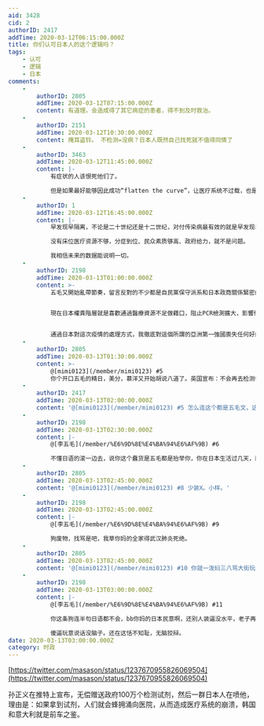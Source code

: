 ```yaml
---
aid: 3428
cid: 2
authorID: 2417
addTime: 2020-03-12T06:15:00.000Z
title: 你们认可日本人的这个逻辑吗？
tags:
    - 认可
    - 逻辑
    - 日本
comments:
    -
        authorID: 2805
        addTime: 2020-03-12T07:15:00.000Z
        content: 有道理。会造成得了其它病症的患者，得不到及时救治。
    -
        authorID: 2151
        addTime: 2020-03-12T10:30:00.000Z
        content: 掩耳盗铃。 不检测=没病？日本人既然自己找死就不值得同情了
    -
        authorID: 3463
        addTime: 2020-03-12T11:45:00.000Z
        content: |-
            有症状的人该恨死他们了。

            但是如果最好能够因此成功“flatten the curve”，让医疗系统不过载，也是善事。
    -
        authorID: 1
        addTime: 2020-03-12T16:45:00.000Z
        content: |-
            早发现早隔离，不论是二十世纪还是十二世纪，对付传染病最有效的就是早发现早隔离。

            没有床位医疗资源不够，分症到位、民众素质够高、政府给力，就不是问题。

            我相信未来的数据能说明一切。
    -
        authorID: 2198
        addTime: 2020-03-13T01:00:00.000Z
        content: >-
            五毛又開始亂帶節奏，留言反對的不少都是自民黨保守派系和日本政商關係緊密的利益集團，日本普通人都希望立刻放開檢測，誰也不是傻子，誰都知道這個事情不能瞞，更瞞不住，誰也都知道隱瞞會是個什麼結果。


            現在日本權貴階層就是喜歡通過醫療資源不足做藉口，阻止PCR檢測擴大，影響他們賺錢和日本所謂的國家形象。不過沒關係，這個病毒最考驗的就是一個國家是否積極應對的態度，病毒不會說謊更沒有政治正確。日本死亡人數未來幾天會開始攀升，隨着死亡人數和確診人數比例極端反常，再加上國內要求檢測的人數越來越多，最終肯定是要到不放開全面檢測無法控制的地步。安倍直到今天都和一月初一樣的套路，靠隱瞞和壓低輿論來試圖控制局面，當然最終結果只能是適得其反。


            通過日本對這次疫情的處理方式，我徹底對這個所謂的亞洲第一強國喪失任何好感，畢業之後立刻回轉去北美。不會有任何遲疑。日本政界商界如此胡作非爲下去遲早被支國所吞併。日本搞不好是全世界應對疫情最差的國家，擁有的民主質量也是最差的。當然這也和日本人自己有關，目前執政的這個爛政府是他們對政治冷漠的代價。
    -
        authorID: 2805
        addTime: 2020-03-13T01:30:00.000Z
        content: >-
            @[mimi0123](/member/mimi0123) #5
            你个开口五毛的精日，美分，慕洋又开始胡说八道了。英国宣布：不会再去检测每一个有症状的人，不会再去尝试确诊全国每一个新冠患者。岀现轻微症状在家自行隔离，不要去医院，将不会对他们检测。
    -
        authorID: 2417
        addTime: 2020-03-13T02:00:00.000Z
        content: '@[mimi0123](/member/mimi0123) #5 怎么连这个都是五毛文，这跟五毛有什么关系，莫名其妙'
    -
        authorID: 2198
        addTime: 2020-03-13T02:30:00.000Z
        content: |-
            @[李五毛](/member/%E6%9D%8E%E4%BA%94%E6%AF%9B) #6

            不懂日语的滚一边去，说你这个蠢货是五毛都是抬举你，你在日本生活过几天，就来评价日本民意，瞎怼你妈什么玩意。
    -
        authorID: 2805
        addTime: 2020-03-13T02:45:00.000Z
        content: '@[mimi0123](/member/mimi0123) #8 少装X。小样。'
    -
        authorID: 2198
        addTime: 2020-03-13T02:45:00.000Z
        content: |-
            @[李五毛](/member/%E6%9D%8E%E4%BA%94%E6%AF%9B) #9

            狗废物，找骂是吧，我草你妈的全家得武汉肺炎死绝。
    -
        authorID: 2805
        addTime: 2020-03-13T02:45:00.000Z
        content: '@[mimi0123](/member/mimi0123) #10 你就一泼妇三八骂大街玩粪水平'
    -
        authorID: 2198
        addTime: 2020-03-13T03:00:00.000Z
        content: |-
            @[李五毛](/member/%E6%9D%8E%E4%BA%94%E6%AF%9B) #11

            你这条狗连半句日语都不会，bb你妈的日本民意啊，还别人装逼没水平，老子再没水平也比你这条狗强。

            傻逼玩意说话没脑子。还在这恬不知耻，无脑狡辩。
date: 2020-03-13T03:00:00.000Z
category: 时政
---
```


[https://twitter.com/masason/status/1237670955826069504](https://twitter.com/masason/status/1237670955826069504)

孙正义在推特上宣布，无偿赠送政府100万个检测试剂，然后一群日本人在喷他，理由是：如果拿到试剂，人们就会蜂拥涌向医院，从而造成医疗系统的崩溃，韩国和意大利就是前车之鉴。
